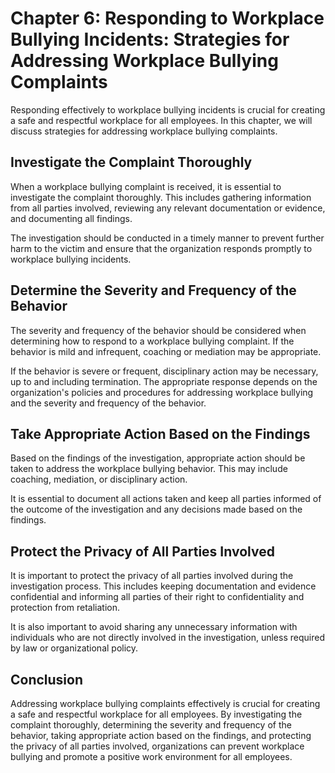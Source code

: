 Chapter 6: Responding to Workplace Bullying Incidents: Strategies for Addressing Workplace Bullying Complaints
==============================================================================================================

Responding effectively to workplace bullying incidents is crucial for creating a safe and respectful workplace for all employees. In this chapter, we will discuss strategies for addressing workplace bullying complaints.

Investigate the Complaint Thoroughly
------------------------------------

When a workplace bullying complaint is received, it is essential to investigate the complaint thoroughly. This includes gathering information from all parties involved, reviewing any relevant documentation or evidence, and documenting all findings.

The investigation should be conducted in a timely manner to prevent further harm to the victim and ensure that the organization responds promptly to workplace bullying incidents.

Determine the Severity and Frequency of the Behavior
----------------------------------------------------

The severity and frequency of the behavior should be considered when determining how to respond to a workplace bullying complaint. If the behavior is mild and infrequent, coaching or mediation may be appropriate.

If the behavior is severe or frequent, disciplinary action may be necessary, up to and including termination. The appropriate response depends on the organization's policies and procedures for addressing workplace bullying and the severity and frequency of the behavior.

Take Appropriate Action Based on the Findings
---------------------------------------------

Based on the findings of the investigation, appropriate action should be taken to address the workplace bullying behavior. This may include coaching, mediation, or disciplinary action.

It is essential to document all actions taken and keep all parties informed of the outcome of the investigation and any decisions made based on the findings.

Protect the Privacy of All Parties Involved
-------------------------------------------

It is important to protect the privacy of all parties involved during the investigation process. This includes keeping documentation and evidence confidential and informing all parties of their right to confidentiality and protection from retaliation.

It is also important to avoid sharing any unnecessary information with individuals who are not directly involved in the investigation, unless required by law or organizational policy.

Conclusion
----------

Addressing workplace bullying complaints effectively is crucial for creating a safe and respectful workplace for all employees. By investigating the complaint thoroughly, determining the severity and frequency of the behavior, taking appropriate action based on the findings, and protecting the privacy of all parties involved, organizations can prevent workplace bullying and promote a positive work environment for all employees.
